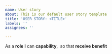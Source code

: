 ```yaml
---
name: User story
about: This is our default user story template
title: 'USER STORY: <TITLE>'
labels: ''
assignees: ''

---
```


As a **role** I can **capability**,  so that  **receive benefit**
